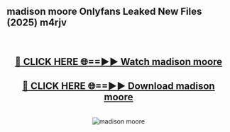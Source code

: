 <h2>madison moore Onlyfans Leaked New Files (2025) m4rjv</h2>
<br>
<div align="center">
<h2><a href="https://mediafiles.top/madison_moore&ref=git" rel="nofollow">🔴 CLICK HERE 🌐==►► Watch madison moore</a></h2>
<h2><a href="https://mediafiles.top/madison_moore&ref=git" rel="nofollow">🔴 CLICK HERE 🌐==►► Download madison moore</a></h2>
<br>
<a href="https://mediafiles.top/madison_moore&ref=git" rel="nofollow" data-target="animated-image.originalLink"><img src="https://i.ibb.co.com/xMMVF88/686577567.gif" alt="madison moore" style="max-width: 100%; display: inline-block;" data-target="animated-image.originalImage"></a>
</div>
<br>
<br>